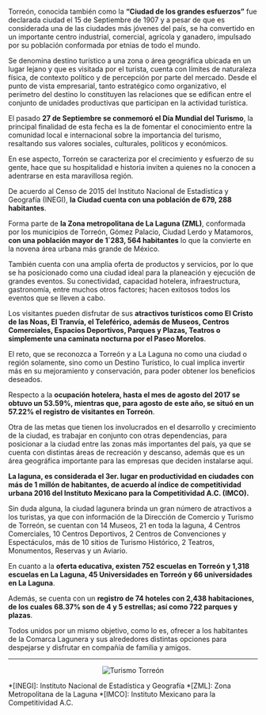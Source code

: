 
Torreón, conocida también como la **“Ciudad de los grandes esfuerzos”** fue declarada ciudad el 15 de Septiembre de 1907 y a pesar de que es considerada una de las ciudades más jóvenes del país, se ha convertido en un importante centro industrial, comercial, agrícola y ganadero, impulsado por su población conformada por etnias de todo el mundo.

Se denomina destino turístico a una zona o área geográfica ubicada en un lugar lejano y que es visitada por el turista, cuenta con límites de naturaleza física, de contexto político y de percepción por parte del mercado. Desde el punto de vista empresarial, tanto estratégico como organizativo, el perímetro del destino lo constituyen las relaciones que se edifican entre el conjunto de unidades productivas que participan en la actividad turística.

El pasado **27 de Septiembre se conmemoró el Día Mundial del Turismo**, la principal finalidad de esta fecha es la de fomentar el conocimiento entre la comunidad local e internacional sobre la importancia del turismo, resaltando sus valores sociales, culturales, políticos y económicos.

En ese aspecto, Torreón se caracteriza por el crecimiento y esfuerzo de su gente, hace que su hospitalidad e historia inviten a quienes no la conocen a adentrarse en esta maravillosa región.

De acuerdo al Censo de 2015 del Instituto Nacional de Estadística y Geografía (INEGI), **la Ciudad cuenta con una población de 679, 288 habitantes**.

Forma parte de **la Zona metropolitana de La Laguna (ZML)**, conformada por los municipios de Torreón, Gómez Palacio, Ciudad Lerdo y Matamoros, **con una población mayor de 1´283, 564 habitantes** lo que la convierte en la novena área urbana más grande de México.

También cuenta con una amplia oferta de productos y servicios, por lo que se ha posicionado como una ciudad ideal para la planeación y ejecución de grandes eventos. Su conectividad, capacidad hotelera, infraestructura, gastronomía, entre muchos otros factores; hacen exitosos todos los eventos que se lleven a cabo.

Los visitantes pueden disfrutar de sus **atractivos turísticos como El Cristo de las Noas, El Tranvía, el Teleférico, además de Museos, Centros Comerciales, Espacios Deportivos, Parques y Plazas, Teatros o simplemente una caminata nocturna por el Paseo Morelos**.

El reto, que se reconozca a Torreón y a La Laguna no como una ciudad o región solamente, sino como un Destino Turístico, lo cual implica invertir más en su mejoramiento y conservación, para poder obtener los beneficios deseados.

Respecto a la **ocupación hotelera, hasta el mes de agosto del 2017 se obtuvo un 53.59%, mientras que, para agosto de este año, se situó en un 57.22% el registro de visitantes en Torreón**.

Otra de las metas que tienen los involucrados en el desarrollo y crecimiento de la ciudad, es trabajar en conjunto con otras dependencias, para posicionar a la ciudad entre las zonas más importantes del país, ya que se cuenta con distintas áreas de recreación y descanso, además que es un área geográfica importante para las empresas que deciden instalarse aquí.

**La laguna, es considerada el 3er. lugar en productividad en ciudades con más de 1 millón de habitantes, de acuerdo al índice de competitividad urbana 2016 del Instituto Mexicano para la Competitividad A.C. (IMCO).**

Sin duda alguna, la ciudad lagunera brinda un gran número de atractivos a los turistas, ya que con información de la Dirección de Comercio y Turismo de Torreón, se cuentan con 14 Museos, 21 en toda la laguna, 4 Centros Comerciales, 10 Centros Deportivos, 2 Centros de Convenciones y Espectáculos, más de 10 sitios de Turismo Histórico, 2 Teatros, Monumentos, Reservas y un Aviario.

En cuanto a la **oferta educativa, existen 752 escuelas en Torreón y 1,318 escuelas en La Laguna, 45 Universidades en Torreón y 66 universidades en La Laguna**.

Además, se cuenta con un **registro de 74 hoteles con 2,438 habitaciones, de los cuales 68.37% son de 4 y 5 estrellas; así como 722 parques y plazas**.

Todos unidos por un mismo objetivo, como lo es, ofrecer a los habitantes de la Comarca Lagunera y sus alrededores distintas opciones para despejarse y disfrutar en compañía de familia y amigos.

***

<center><div style="clear:left;"></div><img class="img-responsive" src="torreon-hacia-un-destino-turistico/turismo.png" alt="Turismo Torreón"></center>


*[INEGI]: Instituto Nacional de Estadística y Geografía
*[ZML]: Zona Metropolitana de la Laguna
*[IMCO]: Instituto Mexicano para la Competitividad A.C.
